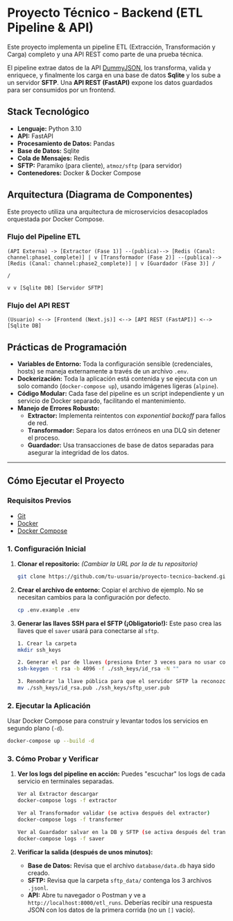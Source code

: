 # Proyecto Técnico - Backend (ETL Pipeline & API)

Este proyecto implementa un pipeline ETL (Extracción, Transformación y Carga) completo y una API REST como parte de una prueba técnica.

El pipeline extrae datos de la API [DummyJSON](https://dummyjson.com/users), los transforma, valida y enriquece, y finalmente los carga en una base de datos **Sqlite** y los sube a un servidor **SFTP**. Una **API REST (FastAPI)** expone los datos guardados para ser consumidos por un frontend.

## Stack Tecnológico

* **Lenguaje:** Python 3.10
* **API:** FastAPI
* **Procesamiento de Datos:** Pandas
* **Base de Datos:** Sqlite
* **Cola de Mensajes:** Redis
* **SFTP:** Paramiko (para cliente), `atmoz/sftp` (para servidor)
* **Contenedores:** Docker & Docker Compose

## Arquitectura (Diagrama de Componentes)

Este proyecto utiliza una arquitectura de microservicios desacoplados orquestada por Docker Compose.

### Flujo del Pipeline ETL

```
(API Externa) -> [Extractor (Fase 1)] --(publica)--> [Redis (Canal: channel:phase1_complete)] | v [Transformador (Fase 2)] --(publica)--> [Redis (Canal: channel:phase2_complete)] | v [Guardador (Fase 3)] /

/

v v [Sqlite DB] [Servidor SFTP]
```

### Flujo del API REST

```
(Usuario) <--> [Frontend (Next.js)] <--> [API REST (FastAPI)] <--> [Sqlite DB]
```

## Prácticas de Programación

* **Variables de Entorno:** Toda la configuración sensible (credenciales, hosts) se maneja externamente a través de un archivo `.env`.
* **Dockerización:** Toda la aplicación está contenida y se ejecuta con un solo comando (`docker-compose up`), usando imágenes ligeras (`alpine`).
* **Código Modular:** Cada fase del pipeline es un script independiente y un servicio de Docker separado, facilitando el mantenimiento.
* **Manejo de Errores Robusto:**
    * **Extractor:** Implementa reintentos con *exponential backoff* para fallos de red.
    * **Transformador:** Separa los datos erróneos en una DLQ sin detener el proceso.
    * **Guardador:** Usa transacciones de base de datos separadas para asegurar la integridad de los datos.

---

## Cómo Ejecutar el Proyecto

### Requisitos Previos

* [Git](https://git-scm.com/)
* [Docker](https://www.docker.com/)
* [Docker Compose](https://docs.docker.com/compose/)

### 1. Configuración Inicial

1.  **Clonar el repositorio:**
    *(Cambiar la URL por la de tu repositorio)*
    
    ```bash
    git clone https://github.com/tu-usuario/proyecto-tecnico-backend.git cd proyecto-tecnico-backend
    ```
    
3.  **Crear el archivo de entorno:**
    Copiar el archivo de ejemplo. No se necesitan cambios para la configuración por defecto.
    
    ```bash
    cp .env.example .env
    ```
    
5.  **Generar las llaves SSH para el SFTP (¡Obligatorio!):**
    Este paso crea las llaves que el `saver` usará para conectarse al `sftp`.
    
    ```bash
    1. Crear la carpeta
    mkdir ssh_keys

    2. Generar el par de llaves (presiona Enter 3 veces para no usar contraseña)
    ssh-keygen -t rsa -b 4096 -f ./ssh_keys/id_rsa -N ""

    3. Renombrar la llave pública para que el servidor SFTP la reconozca
    mv ./ssh_keys/id_rsa.pub ./ssh_keys/sftp_user.pub
    ```

### 2. Ejecutar la Aplicación

Usar Docker Compose para construir y levantar todos los servicios en segundo plano (`-d`).

```bash
docker-compose up --build -d
```

### 3. Cómo Probar y Verificar

1.  **Ver los logs del pipeline en acción:**
    Puedes "escuchar" los logs de cada servicio en terminales separadas.
    
    ```bash
    Ver al Extractor descargar
    docker-compose logs -f extractor

    Ver al Transformador validar (se activa después del extractor)
    docker-compose logs -f transformer

    Ver al Guardador salvar en la DB y SFTP (se activa después del transformador)
    docker-compose logs -f saver
    ```
    
3.  **Verificar la salida (después de unos minutos):**
    * **Base de Datos:** Revisa que el archivo `database/data.db` haya sido creado.
    * **SFTP:** Revisa que la carpeta `sftp_data/` contenga los 3 archivos `.jsonl`.
    * **API:** Abre tu navegador o Postman y ve a `http://localhost:8000/etl_runs`. Deberías recibir una respuesta JSON con los datos de la primera corrida (no un `[]` vacío).

